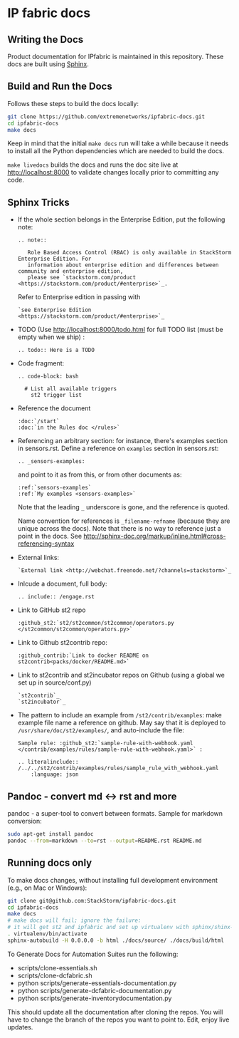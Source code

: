 # IP fabric docs

## Writing the Docs

Product documentation for IPfabric is maintained in this repository. These docs are built using [Sphinx](http://www.sphinx-doc.org/en/stable/).

## Build and Run the Docs

Follows these steps to build the docs locally:

```bash
git clone https://github.com/extremenetworks/ipfabric-docs.git
cd ipfabric-docs
make docs
```

Keep in mind that the initial ``make docs`` run will take a while because it needs to install all the Python dependencies which are needed to build the docs.

`make livedocs` builds the docs and runs the doc site live at [http://localhost:8000](http://localhost:8000) to validate changes locally prior to committing any code.

## Sphinx Tricks

* If the whole section belongs in the Enterprise Edition, put the following note:

    ```text
    .. note::

       Role Based Access Control (RBAC) is only available in StackStorm Enterprise Edition. For
       information about enterprise edition and differences between community and enterprise edition,
       please see `stackstorm.com/product <https://stackstorm.com/product/#enterprise>`_.
    ```

    Refer to Enterprise edition in passing with

    ```text
    `see Enterprise Edition <https://stackstorm.com/product/#enterprise>`_
    ```

* TODO (Use [http://localhost:8000/todo.html](http://localhost:8000/todo.html) for full TODO list (must be empty when we ship)
:

    ```text
    .. todo:: Here is a TODO
    ```

* Code fragment:

    ```text
    .. code-block: bash

      # List all available triggers
        st2 trigger list
    ```

* Reference the document

    ```text
    :doc:`/start`
    :doc:`in the Rules doc </rules>`
    ```

* Referencing an arbitrary section: for instance, there's examples section in sensors.rst. Define a reference on `examples` section in sensors.rst:

    ```text
    .. _sensors-examples:
    ```

    and point to it as from this, or from other documents as:

    ```text
    :ref:`sensors-examples`
    :ref:`My examples <sensors-examples>`
    ```

    Note that the leading `_` underscore is gone, and the reference is quoted.

    Name convention for references is `_filename-refname` (because they are unique across the docs).  Note that there is no way to reference just a point in the docs. See http://sphinx-doc.org/markup/inline.html#cross-referencing-syntax

* External links:

    ```text
    `External link <http://webchat.freenode.net/?channels=stackstorm>`_
    ```

* Inlcude a document, full body:

    ```text
    .. include:: /engage.rst
    ```

* Link to GitHub st2 repo

    ```text
    :github_st2:`st2/st2common/st2common/operators.py </st2common/st2common/operators.py>`
    ```

* Link  to Github st2contrib repo:

    ```text
    :github_contrib:`Link to docker README on st2contrib<packs/docker/README.md>`
    ```

* Link to st2contrib and st2incubator repos on Github (using a global we set up in source/conf.py)

    ```text
    `st2contrib`_
    `st2incubator`_
    ```

* The pattern to include an example from `/st2/contrib/examples`: make example file name a reference on github. May say that it is deployed to `/usr/share/doc/st2/examples/`, and auto-include the file:

    ```text
    Sample rule: :github_st2:`sample-rule-with-webhook.yaml
    </contrib/examples/rules/sample-rule-with-webhook.yaml>` :

    .. literalinclude:: /../../st2/contrib/examples/rules/sample_rule_with_webhook.yaml
        :language: json
    ```

## Pandoc - convert md <-> rst and more

pandoc - a super-tool to convert between formats. Sample for markdown conversion:

```bash
sudo apt-get install pandoc
pandoc --from=markdown --to=rst --output=README.rst README.md
```

## Running docs only

To make docs changes, without installing full development environment (e.g., on Mac or Windows):

```bash
git clone git@github.com:StackStorm/ipfabric-docs.git
cd ipfabric-docs
make docs
# make docs will fail; ignore the failure:
# it will get st2 and ipfabric and set up virtualenv with sphinx/shinx-autobuild
. virtualenv/bin/activate
sphinx-autobuild -H 0.0.0.0 -b html ./docs/source/ ./docs/build/html
```

To Generate Docs for Automation Suites run the following:

* scripts/clone-essentials.sh
* scripts/clone-dcfabric.sh
* python scripts/generate-essentials-documentation.py
* python scripts/generate-dcfabric-documentation.py
* python scripts/generate-inventorydocumentation.py

This should update all the documentation after cloning the repos. You will have to change the branch of the repos you want to point to.
Edit, enjoy live updates.
